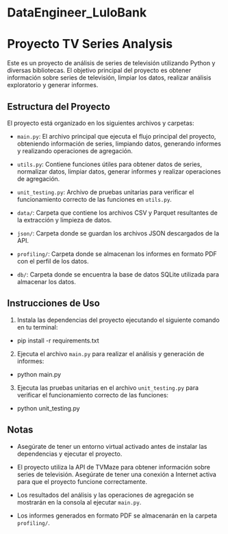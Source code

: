 # DataEngineer_LuloBank

# Proyecto TV Series Analysis

Este es un proyecto de análisis de series de televisión utilizando Python y diversas bibliotecas. El objetivo principal del proyecto es obtener información sobre series de televisión, limpiar los datos, realizar análisis exploratorio y generar informes.

## Estructura del Proyecto

El proyecto está organizado en los siguientes archivos y carpetas:

- `main.py`: El archivo principal que ejecuta el flujo principal del proyecto, obteniendo información de series, limpiando datos, generando informes y realizando operaciones de agregación.

- `utils.py`: Contiene funciones útiles para obtener datos de series, normalizar datos, limpiar datos, generar informes y realizar operaciones de agregación.

- `unit_testing.py`: Archivo de pruebas unitarias para verificar el funcionamiento correcto de las funciones en `utils.py`.

- `data/`: Carpeta que contiene los archivos CSV y Parquet resultantes de la extracción y limpieza de datos.

- `json/`: Carpeta donde se guardan los archivos JSON descargados de la API.

- `profiling/`: Carpeta donde se almacenan los informes en formato PDF con el perfil de los datos.

- `db/`: Carpeta donde se encuentra la base de datos SQLite utilizada para almacenar los datos.

## Instrucciones de Uso

1. Instala las dependencias del proyecto ejecutando el siguiente comando en tu terminal:

- pip install -r requirements.txt


2. Ejecuta el archivo `main.py` para realizar el análisis y generación de informes:

- python main.py


3. Ejecuta las pruebas unitarias en el archivo `unit_testing.py` para verificar el funcionamiento correcto de las funciones:

- python unit_testing.py


## Notas

- Asegúrate de tener un entorno virtual activado antes de instalar las dependencias y ejecutar el proyecto.

- El proyecto utiliza la API de TVMaze para obtener información sobre series de televisión. Asegúrate de tener una conexión a Internet activa para que el proyecto funcione correctamente.

- Los resultados del análisis y las operaciones de agregación se mostrarán en la consola al ejecutar `main.py`.

- Los informes generados en formato PDF se almacenarán en la carpeta `profiling/`.


